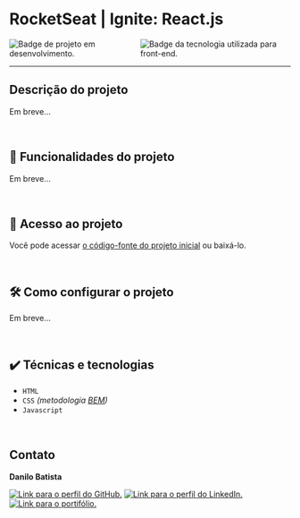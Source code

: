 <h1>RocketSeat | Ignite: React.js</h1>

<p style="display:flex;justify-content:space-around ">
    <img src="https://img.shields.io/badge/STATUS-EM&nbsp;DESENVOLVIMENTO-999999?style=for-the-badge" alt="Badge de projeto em desenvolvimento.">
    <img src="https://img.shields.io/badge/REACT-Front&hyphen;end-61DAFB?style=for-the-badge&logo=REACT" alt="Badge da tecnologia utilizada para front-end.">
</p><hr>

## Descrição do projeto

Em breve...

<br>

## 🔨 Funcionalidades do projeto

Em breve...


<br>

## 📁 Acesso ao projeto
Você pode acessar [o código-fonte do projeto inicial](https://github.com/danilo-batista/rsIgnite-reactjs.git) ou baixá-lo.

<br>

## 🛠️ Como configurar o projeto
Em breve...

<br>

## ✔️ Técnicas e tecnologias
* ``HTML``
* ``CSS`` *(metodologia [BEM](https://getbem.com))*
* ``Javascript``

<br>

## Contato

**Danilo Batista**

<a href="https://github.com/danilo-batista"><img src="https://img.shields.io/badge/github-555?style=for-the-badge&logo=github" alt="Link para o perfil do GitHub."></a>
<a href="https://www.linkedin.com/in/danilobatista"><img src="https://img.shields.io/badge/linkedin-333?style=for-the-badge&logo=linkedin" alt="Link para o perfil do LinkedIn."></a>
<a href="https://www.danilobatista.com"><img src="https://img.shields.io/badge/portfolio-222?style=for-the-badge&logo=microsoftedge" alt="Link para o portifólio."></a>